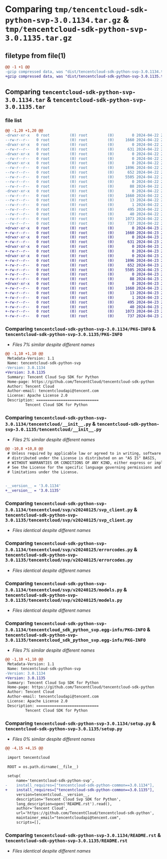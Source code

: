 # Comparing `tmp/tencentcloud-sdk-python-svp-3.0.1134.tar.gz` & `tmp/tencentcloud-sdk-python-svp-3.0.1135.tar.gz`

## filetype from file(1)

```diff
@@ -1 +1 @@
-gzip compressed data, was "dist/tencentcloud-sdk-python-svp-3.0.1134.tar", last modified: Mon Apr 22 21:25:34 2024, max compression
+gzip compressed data, was "dist/tencentcloud-sdk-python-svp-3.0.1135.tar", last modified: Tue Apr 23 21:02:52 2024, max compression
```

## Comparing `tencentcloud-sdk-python-svp-3.0.1134.tar` & `tencentcloud-sdk-python-svp-3.0.1135.tar`

### file list

```diff
@@ -1,20 +1,20 @@
-drwxr-xr-x   0 root         (0) root         (0)        0 2024-04-22 21:25:34.000000 tencentcloud-sdk-python-svp-3.0.1134/
--rw-r--r--   0 root         (0) root         (0)     1660 2024-04-22 21:25:34.000000 tencentcloud-sdk-python-svp-3.0.1134/PKG-INFO
-drwxr-xr-x   0 root         (0) root         (0)        0 2024-04-22 21:25:34.000000 tencentcloud-sdk-python-svp-3.0.1134/tencentcloud/
--rw-r--r--   0 root         (0) root         (0)      631 2024-04-22 21:25:34.000000 tencentcloud-sdk-python-svp-3.0.1134/tencentcloud/__init__.py
-drwxr-xr-x   0 root         (0) root         (0)        0 2024-04-22 21:25:34.000000 tencentcloud-sdk-python-svp-3.0.1134/tencentcloud/svp/
--rw-r--r--   0 root         (0) root         (0)        0 2024-04-22 21:25:34.000000 tencentcloud-sdk-python-svp-3.0.1134/tencentcloud/svp/__init__.py
-drwxr-xr-x   0 root         (0) root         (0)        0 2024-04-22 21:25:34.000000 tencentcloud-sdk-python-svp-3.0.1134/tencentcloud/svp/v20240125/
--rw-r--r--   0 root         (0) root         (0)     1896 2024-04-22 21:25:34.000000 tencentcloud-sdk-python-svp-3.0.1134/tencentcloud/svp/v20240125/svp_client.py
--rw-r--r--   0 root         (0) root         (0)      652 2024-04-22 21:25:34.000000 tencentcloud-sdk-python-svp-3.0.1134/tencentcloud/svp/v20240125/errorcodes.py
--rw-r--r--   0 root         (0) root         (0)     5505 2024-04-22 21:25:34.000000 tencentcloud-sdk-python-svp-3.0.1134/tencentcloud/svp/v20240125/models.py
--rw-r--r--   0 root         (0) root         (0)        0 2024-04-22 21:25:34.000000 tencentcloud-sdk-python-svp-3.0.1134/tencentcloud/svp/v20240125/__init__.py
--rw-r--r--   0 root         (0) root         (0)       88 2024-04-22 21:25:34.000000 tencentcloud-sdk-python-svp-3.0.1134/setup.cfg
-drwxr-xr-x   0 root         (0) root         (0)        0 2024-04-22 21:25:34.000000 tencentcloud-sdk-python-svp-3.0.1134/tencentcloud_sdk_python_svp.egg-info/
--rw-r--r--   0 root         (0) root         (0)     1660 2024-04-22 21:25:34.000000 tencentcloud-sdk-python-svp-3.0.1134/tencentcloud_sdk_python_svp.egg-info/PKG-INFO
--rw-r--r--   0 root         (0) root         (0)       13 2024-04-22 21:25:34.000000 tencentcloud-sdk-python-svp-3.0.1134/tencentcloud_sdk_python_svp.egg-info/top_level.txt
--rw-r--r--   0 root         (0) root         (0)        1 2024-04-22 21:25:34.000000 tencentcloud-sdk-python-svp-3.0.1134/tencentcloud_sdk_python_svp.egg-info/dependency_links.txt
--rw-r--r--   0 root         (0) root         (0)      495 2024-04-22 21:25:34.000000 tencentcloud-sdk-python-svp-3.0.1134/tencentcloud_sdk_python_svp.egg-info/SOURCES.txt
--rw-r--r--   0 root         (0) root         (0)       40 2024-04-22 21:25:34.000000 tencentcloud-sdk-python-svp-3.0.1134/tencentcloud_sdk_python_svp.egg-info/requires.txt
--rw-r--r--   0 root         (0) root         (0)     1073 2024-04-22 21:25:34.000000 tencentcloud-sdk-python-svp-3.0.1134/setup.py
--rw-r--r--   0 root         (0) root         (0)      737 2024-04-22 21:25:34.000000 tencentcloud-sdk-python-svp-3.0.1134/README.rst
+drwxr-xr-x   0 root         (0) root         (0)        0 2024-04-23 21:02:52.000000 tencentcloud-sdk-python-svp-3.0.1135/
+-rw-r--r--   0 root         (0) root         (0)     1660 2024-04-23 21:02:52.000000 tencentcloud-sdk-python-svp-3.0.1135/PKG-INFO
+drwxr-xr-x   0 root         (0) root         (0)        0 2024-04-23 21:02:52.000000 tencentcloud-sdk-python-svp-3.0.1135/tencentcloud/
+-rw-r--r--   0 root         (0) root         (0)      631 2024-04-23 21:02:52.000000 tencentcloud-sdk-python-svp-3.0.1135/tencentcloud/__init__.py
+drwxr-xr-x   0 root         (0) root         (0)        0 2024-04-23 21:02:52.000000 tencentcloud-sdk-python-svp-3.0.1135/tencentcloud/svp/
+-rw-r--r--   0 root         (0) root         (0)        0 2024-04-23 21:02:52.000000 tencentcloud-sdk-python-svp-3.0.1135/tencentcloud/svp/__init__.py
+drwxr-xr-x   0 root         (0) root         (0)        0 2024-04-23 21:02:52.000000 tencentcloud-sdk-python-svp-3.0.1135/tencentcloud/svp/v20240125/
+-rw-r--r--   0 root         (0) root         (0)     1896 2024-04-23 21:02:52.000000 tencentcloud-sdk-python-svp-3.0.1135/tencentcloud/svp/v20240125/svp_client.py
+-rw-r--r--   0 root         (0) root         (0)      652 2024-04-23 21:02:52.000000 tencentcloud-sdk-python-svp-3.0.1135/tencentcloud/svp/v20240125/errorcodes.py
+-rw-r--r--   0 root         (0) root         (0)     5505 2024-04-23 21:02:52.000000 tencentcloud-sdk-python-svp-3.0.1135/tencentcloud/svp/v20240125/models.py
+-rw-r--r--   0 root         (0) root         (0)        0 2024-04-23 21:02:52.000000 tencentcloud-sdk-python-svp-3.0.1135/tencentcloud/svp/v20240125/__init__.py
+-rw-r--r--   0 root         (0) root         (0)       88 2024-04-23 21:02:52.000000 tencentcloud-sdk-python-svp-3.0.1135/setup.cfg
+drwxr-xr-x   0 root         (0) root         (0)        0 2024-04-23 21:02:52.000000 tencentcloud-sdk-python-svp-3.0.1135/tencentcloud_sdk_python_svp.egg-info/
+-rw-r--r--   0 root         (0) root         (0)     1660 2024-04-23 21:02:52.000000 tencentcloud-sdk-python-svp-3.0.1135/tencentcloud_sdk_python_svp.egg-info/PKG-INFO
+-rw-r--r--   0 root         (0) root         (0)       13 2024-04-23 21:02:52.000000 tencentcloud-sdk-python-svp-3.0.1135/tencentcloud_sdk_python_svp.egg-info/top_level.txt
+-rw-r--r--   0 root         (0) root         (0)        1 2024-04-23 21:02:52.000000 tencentcloud-sdk-python-svp-3.0.1135/tencentcloud_sdk_python_svp.egg-info/dependency_links.txt
+-rw-r--r--   0 root         (0) root         (0)      495 2024-04-23 21:02:52.000000 tencentcloud-sdk-python-svp-3.0.1135/tencentcloud_sdk_python_svp.egg-info/SOURCES.txt
+-rw-r--r--   0 root         (0) root         (0)       40 2024-04-23 21:02:52.000000 tencentcloud-sdk-python-svp-3.0.1135/tencentcloud_sdk_python_svp.egg-info/requires.txt
+-rw-r--r--   0 root         (0) root         (0)     1073 2024-04-23 21:02:52.000000 tencentcloud-sdk-python-svp-3.0.1135/setup.py
+-rw-r--r--   0 root         (0) root         (0)      737 2024-04-23 21:02:52.000000 tencentcloud-sdk-python-svp-3.0.1135/README.rst
```

### Comparing `tencentcloud-sdk-python-svp-3.0.1134/PKG-INFO` & `tencentcloud-sdk-python-svp-3.0.1135/PKG-INFO`

 * *Files 7% similar despite different names*

```diff
@@ -1,10 +1,10 @@
 Metadata-Version: 1.1
 Name: tencentcloud-sdk-python-svp
-Version: 3.0.1134
+Version: 3.0.1135
 Summary: Tencent Cloud Svp SDK for Python
 Home-page: https://github.com/TencentCloud/tencentcloud-sdk-python
 Author: Tencent Cloud
 Author-email: tencentcloudapi@tencent.com
 License: Apache License 2.0
 Description: ============================
         Tencent Cloud SDK for Python
```

### Comparing `tencentcloud-sdk-python-svp-3.0.1134/tencentcloud/__init__.py` & `tencentcloud-sdk-python-svp-3.0.1135/tencentcloud/__init__.py`

 * *Files 2% similar despite different names*

```diff
@@ -10,8 +10,8 @@
 # Unless required by applicable law or agreed to in writing, software
 # distributed under the License is distributed on an "AS IS" BASIS,
 # WITHOUT WARRANTIES OR CONDITIONS OF ANY KIND, either express or implied.
 # See the License for the specific language governing permissions and
 # limitations under the License.
 
 
-__version__ = '3.0.1134'
+__version__ = '3.0.1135'
```

### Comparing `tencentcloud-sdk-python-svp-3.0.1134/tencentcloud/svp/v20240125/svp_client.py` & `tencentcloud-sdk-python-svp-3.0.1135/tencentcloud/svp/v20240125/svp_client.py`

 * *Files identical despite different names*

### Comparing `tencentcloud-sdk-python-svp-3.0.1134/tencentcloud/svp/v20240125/errorcodes.py` & `tencentcloud-sdk-python-svp-3.0.1135/tencentcloud/svp/v20240125/errorcodes.py`

 * *Files identical despite different names*

### Comparing `tencentcloud-sdk-python-svp-3.0.1134/tencentcloud/svp/v20240125/models.py` & `tencentcloud-sdk-python-svp-3.0.1135/tencentcloud/svp/v20240125/models.py`

 * *Files identical despite different names*

### Comparing `tencentcloud-sdk-python-svp-3.0.1134/tencentcloud_sdk_python_svp.egg-info/PKG-INFO` & `tencentcloud-sdk-python-svp-3.0.1135/tencentcloud_sdk_python_svp.egg-info/PKG-INFO`

 * *Files 7% similar despite different names*

```diff
@@ -1,10 +1,10 @@
 Metadata-Version: 1.1
 Name: tencentcloud-sdk-python-svp
-Version: 3.0.1134
+Version: 3.0.1135
 Summary: Tencent Cloud Svp SDK for Python
 Home-page: https://github.com/TencentCloud/tencentcloud-sdk-python
 Author: Tencent Cloud
 Author-email: tencentcloudapi@tencent.com
 License: Apache License 2.0
 Description: ============================
         Tencent Cloud SDK for Python
```

### Comparing `tencentcloud-sdk-python-svp-3.0.1134/setup.py` & `tencentcloud-sdk-python-svp-3.0.1135/setup.py`

 * *Files 0% similar despite different names*

```diff
@@ -4,15 +4,15 @@
 
 import tencentcloud
 
 ROOT = os.path.dirname(__file__)
 
 setup(
     name='tencentcloud-sdk-python-svp',
-    install_requires=["tencentcloud-sdk-python-common==3.0.1134"],
+    install_requires=["tencentcloud-sdk-python-common==3.0.1135"],
     version=tencentcloud.__version__,
     description='Tencent Cloud Svp SDK for Python',
     long_description=open('README.rst').read(),
     author='Tencent Cloud',
     url='https://github.com/TencentCloud/tencentcloud-sdk-python',
     maintainer_email="tencentcloudapi@tencent.com",
     scripts=[],
```

### Comparing `tencentcloud-sdk-python-svp-3.0.1134/README.rst` & `tencentcloud-sdk-python-svp-3.0.1135/README.rst`

 * *Files identical despite different names*

